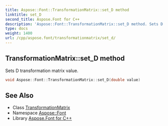```yaml
---
title: Aspose::Font::TransformationMatrix::set_D method
linktitle: set_D
second_title: Aspose.Font for C++
description: 'Aspose::Font::TransformationMatrix::set_D method. Sets D transformation matrix value in C++.'
type: docs
weight: 1400
url: /cpp/aspose.font/transformationmatrix/set_d/
---
```

## TransformationMatrix::set_D method


Sets D transformation matrix value.

```cpp
void Aspose::Font::TransformationMatrix::set_D(double value)
```

## See Also

* Class [TransformationMatrix](../)
* Namespace [Aspose::Font](../../)
* Library [Aspose.Font for C++](../../../)
